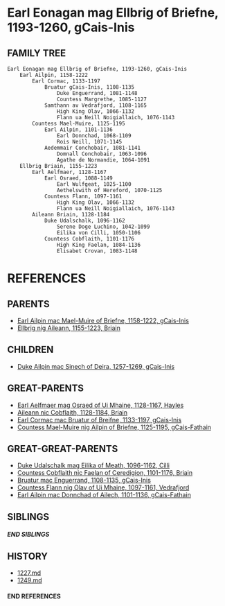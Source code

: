 # Earl Eonagan mag Ellbrig of Briefne, 1193-1260, gCais-Inis

## FAMILY TREE 
```
Earl Eonagan mag Ellbrig of Briefne, 1193-1260, gCais-Inis
    Earl Ailpin, 1158-1222
        Earl Cormac, 1133-1197
            Bruatur gCais-Inis, 1108-1135
                Duke Enguerrand, 1081-1148
                Countess Margrethe, 1085-1127
            Samthann av Vedrafjord, 1108-1165
                High King Olav, 1066-1132
                Flann ua Neill Noigiallaich, 1076-1143 
        Countess Mael-Muire, 1125-1195
            Earl Ailpin, 1101-1136
                Earl Donnchad, 1068-1109
                Rois Neill, 1071-1145
            Aedemmair Conchobair, 1081-1141    
                Domnall Conchobair, 1063-1096
                Agathe de Normandie, 1064-1091
    Ellbrig Briain, 1155-1223
        Earl Aelfmaer, 1128-1167
            Earl Osraed, 1088-1149
                Earl Wulfgeat, 1025-1100
                Aethelswith of Hereford, 1070-1125
            Countess Flann, 1097-1161
                High King Olav, 1066-1132
                Flann ua Neill Noigiallaich, 1076-1143
        Aileann Briain, 1128-1184
            Duke Udalschalk, 1096-1162
                Serene Doge Luchino, 1042-1099
                Eilika von Cilli, 1050-1106
            Countess Cobflaith, 1101-1176
                High King Faelan, 1084-1136
                Elisabet Crovan, 1083-1148            
```


# REFERENCES

## PARENTS 
* [Earl Ailpin mac Mael-Muire of Briefne, 1158-1222, gCais-Inis](ailpin_mac_mael-muire_1158.md)
* [Ellbrig nig Aileann, 1155-1223, Briain](ellbrig_nig_aileann_1155.md)

## CHILDREN 
* [Duke Ailpin mac Sinech of Deira, 1257-1269, gCais-Inis](ailpin_mac_sinech_1257.md)


## GREAT-PARENTS 
* [Earl Aelfmaer mag Osraed of Ui Mhaine, 1128-1167, Hayles](aelfmaer_mag_osraed_1128.md)
* [Aileann nic Cobflaith, 1128-1184, Briain](aileann_nic_cobflaith_1128.md)
* [Earl Cormac mac Bruatur of Breifne, 1133-1197, gCais-Inis](cormac_mac_bruatur_1133.md)
* [Countess Mael-Muire nig Ailpin of Briefne, 1125-1195, gCais-Fathain](mael-muire_nig_ailpin_1125.md)


## GREAT-GREAT-PARENTS 
* [Duke Udalschalk mag Eilika of Meath, 1096-1162, Cilli](udalschalk_mag_eilika_1096.md)
* [Countess Cobflaith nic Faelan of Ceredigion, 1101-1176, Briain](cobflaith_nic_faelan_1101.md)
* [Bruatur mac Enguerrand, 1108-1135, gCais-Inis](bruatur_mac_enguerrand_1108.md)
* [Countess Flann nig Olav of Ui Mhaine, 1097-1161, Vedrafjord](flann_nig_olav_1097.md)
* [Earl Ailpin mac Donnchad of Ailech, 1101-1136, gCais-Fathain](ailpin_mac_donnchad_1101.md)

## SIBLINGS

##### END SIBLINGS  
## HISTORY
* [1227.md](../h/1227.md)
* [1249.md](../h/1249.md)

#### END REFERENCES
